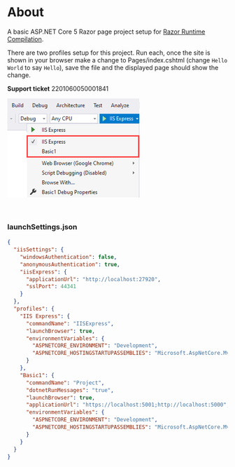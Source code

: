 # About

A basic ASP.NET Core 5 Razor page project setup for [Razor Runtime Compilation](https://docs.microsoft.com/en-us/aspnet/core/mvc/views/view-compilation?view=aspnetcore-6.0&tabs=visual-studio).

There are two profiles setup for this project. Run each, once the site is shown in your browser make a change to Pages/index.cshtml (change `Hello World` to say `Hello`), save the file and the displayed page should show the change. 

**Support ticket**  2201060050001841

![image](assets/profiles.png)

</br>

### launchSettings.json

```json
{
  "iisSettings": {
    "windowsAuthentication": false,
    "anonymousAuthentication": true,
    "iisExpress": {
      "applicationUrl": "http://localhost:27920",
      "sslPort": 44341
    }
  },
  "profiles": {
    "IIS Express": {
      "commandName": "IISExpress",
      "launchBrowser": true,
      "environmentVariables": {
        "ASPNETCORE_ENVIRONMENT": "Development",
        "ASPNETCORE_HOSTINGSTARTUPASSEMBLIES": "Microsoft.AspNetCore.Mvc.Razor.RuntimeCompilation"
      }
    },
    "Basic1": {
      "commandName": "Project",
      "dotnetRunMessages": "true",
      "launchBrowser": true,
      "applicationUrl": "https://localhost:5001;http://localhost:5000",
      "environmentVariables": {
        "ASPNETCORE_ENVIRONMENT": "Development",
        "ASPNETCORE_HOSTINGSTARTUPASSEMBLIES": "Microsoft.AspNetCore.Mvc.Razor.RuntimeCompilation"
      }
    }
  }
}

```